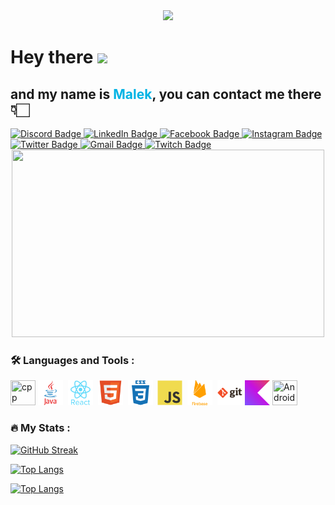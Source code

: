 <div id="header" align="center">
  <img src="https://media.giphy.com/media/xx0JzzsBXzcMK542tx/giphy.gif" width="100"/>
</div>

<h1>
  Hey there
  <img src="https://media.giphy.com/media/hvRJCLFzcasrR4ia7z/giphy.gif" width="30px"/>
</h1>
<h2>
    and my name is <span style="color:#02B3E4">Malek</span>, you can contact me there 👇🏻 
</h2>
<div id="badges">
<a href="https://www.discord.com/users/589062265827753984">
    <img src="https://img.shields.io/badge/Discord-%235865F2.svg?style=flat&logo=discord&logoColor=white" alt="Discord Badge"/>
  </a>
  <a href="https://www.linkedin.com/in/malek-mohamed26/">
    <img src="https://img.shields.io/badge/LinkedIn-blue?style=flat&logo=linkedin&logoColor=white" alt="LinkedIn Badge"/>
  </a>
  <a href="https://www.facebook.com/malekmohamed9248/">
    <img src="https://img.shields.io/badge/Facebook-%231877F2.svg?style=flat&logo=Facebook&logoColor=white" alt="Facebook Badge"/>
  </a>
  <a href="https://www.instagram.com/malek.mohamed.26">
    <img src="https://img.shields.io/badge/Instagram-d62976?style=flat&logo=Instagram&logoColor=fff" alt="Instagram Badge">
  </a>
    <a href="https://twitter.com/MalekMohamed200">
    <img src="https://img.shields.io/badge/Twitter-29B2FE?style=flat&logo=Twitter&logoColor=white" alt="Twitter Badge"/>
  </a>
  <a href="malekmohamed234@gmail.com">
    <img src="https://img.shields.io/badge/Gmail-D14836?style=flat&logo=gmail&logoColor=white" alt="Gmail Badge"/>
  </a>
  <a href="https://www.twitch.tv/malekmohamed26">
    <img src = https://img.shields.io/badge/Twitch-fff?style=flat&logo=Twitch&logoColor=#445fa5 alt="Twitch Badge">
  </a>
  
</div>

<div>
 
</div>

<div align="center">
  <img src="https://media.giphy.com/media/dWesBcTLavkZuG35MI/giphy.gif" width="500" height="300"/>
</div>

### :hammer_and_wrench: Languages and Tools :
<div>
  <img src="https://w7.pngwing.com/pngs/46/626/png-transparent-c-logo-the-c-programming-language-computer-icons-computer-programming-source-code-programming-miscellaneous-template-blue.png" title="cpp" **alt="CPP" width="40" height="40"/>
  <img src="https://github.com/devicons/devicon/blob/master/icons/java/java-original-wordmark.svg" title="Java" alt="Java" width="40" height="40"/>&nbsp;
  <img src="https://github.com/devicons/devicon/blob/master/icons/react/react-original-wordmark.svg" title="React.js" alt="React" width="40" height="40"/>&nbsp;
  <img src="https://github.com/devicons/devicon/blob/master/icons/html5/html5-original.svg" title="HTML5" alt="HTML" width="40" height="40"/>&nbsp;
  <img src="https://github.com/devicons/devicon/blob/master/icons/css3/css3-plain-wordmark.svg"  title="CSS3" alt="CSS" width="40" height="40"/>&nbsp;
  <img src="https://github.com/devicons/devicon/blob/master/icons/javascript/javascript-original.svg" title="JavaScript" alt="JavaScript" width="40" height="40"/>&nbsp;
  <img src="https://github.com/devicons/devicon/blob/master/icons/firebase/firebase-plain-wordmark.svg" title="Firebase" alt="Firebase" width="40" height="40"/>&nbsp;
  <img src="https://github.com/devicons/devicon/blob/master/icons/git/git-original-wordmark.svg" title="Git" **alt="Git" width="40" height="40"/>
  <img src="https://raw.githubusercontent.com/github/explore/4479d2a2c854198cb00160f8593519c14dc3b905/topics/kotlin/kotlin.png" title="kotlin" **alt="Git" width="40" height="40"/>
  <img src="https://www.freepnglogos.com/uploads/android-logo-png/android-logo-powerful-mobile-apps-for-those-with-disabilities-3.png" title="Android" **alt="Android" width="40" height="40"/>

</div>

### :fire: My Stats :
[![GitHub Streak](http://github-readme-streak-stats.herokuapp.com?user=malekmohamed26&theme=dark&background=000000)](https://git.io/streak-stats)

[![Top Langs](https://github-readme-stats.vercel.app/api/top-langs/?username=malekmohamed26&theme=vision-friendly-dark)](https://github.com/anuraghazra/github-readme-stats)

[![Top Langs](https://github-readme-stats.vercel.app/api/top-langs/?username=malekmohamed26&layout=compact&theme=vision-friendly-dark)](https://github.com/anuraghazra/github-readme-stats)




<!--
**malekmohamed26/malekmohamed26** is a ✨ _special_ ✨ repository because its `README.md` (this file) appears on your GitHub profile.

Here are some ideas to get you started:

- 🔭 I’m currently working on ...
- 🌱 I’m currently learning ...
- 👯 I’m looking to collaborate on ...
- 🤔 I’m looking for help with ...
- 💬 Ask me about ...
- 📫 How to reach me: ...
- 😄 Pronouns: ...
- ⚡ Fun fact: ...
-->
